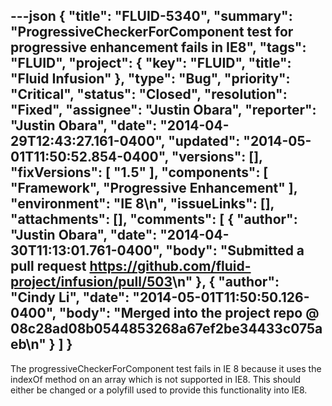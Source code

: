 ---json
{
  "title": "FLUID-5340",
  "summary": "ProgressiveCheckerForComponent test for progressive enhancement fails in IE8",
  "tags": "FLUID",
  "project": {
    "key": "FLUID",
    "title": "Fluid Infusion"
  },
  "type": "Bug",
  "priority": "Critical",
  "status": "Closed",
  "resolution": "Fixed",
  "assignee": "Justin Obara",
  "reporter": "Justin Obara",
  "date": "2014-04-29T12:43:27.161-0400",
  "updated": "2014-05-01T11:50:52.854-0400",
  "versions": [],
  "fixVersions": [
    "1.5"
  ],
  "components": [
    "Framework",
    "Progressive Enhancement"
  ],
  "environment": "IE 8\n",
  "issueLinks": [],
  "attachments": [],
  "comments": [
    {
      "author": "Justin Obara",
      "date": "2014-04-30T11:13:01.761-0400",
      "body": "Submitted a pull request <https://github.com/fluid-project/infusion/pull/503>\n"
    },
    {
      "author": "Cindy Li",
      "date": "2014-05-01T11:50:50.126-0400",
      "body": "Merged into the project repo @ 08c28ad08b0544853268a67ef2be34433c075aeb\n"
    }
  ]
}
---
The progressiveCheckerForComponent test fails in IE 8 because it uses the indexOf method on an array which is not supported in IE8. This should either be changed or a polyfill used to provide this functionality into IE8.

        